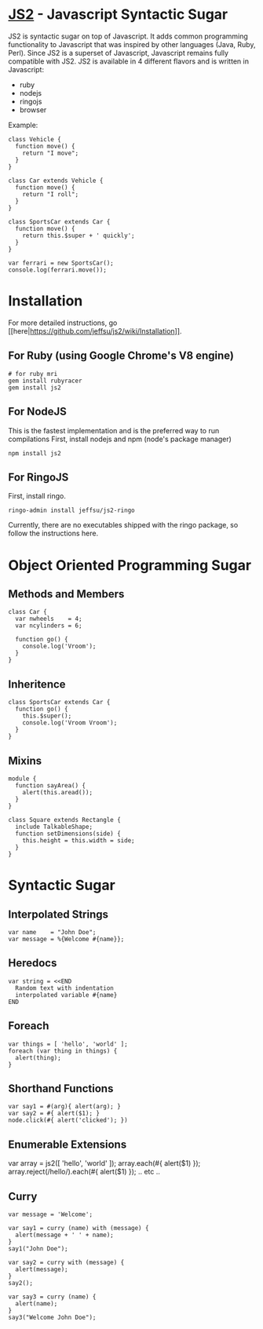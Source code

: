 [JS2](http://github.com/jeffsu/js2) - Javascript Syntactic Sugar
======================================================================

JS2 is syntactic sugar on top of Javascript.  It adds common programming functionality to Javascript that was 
inspired by other languages (Java, Ruby, Perl).  Since JS2 is a superset of Javascript, Javascript 
remains fully compatible with JS2.  JS2 is available in 4 different flavors and is written in Javascript:

  * ruby
  * nodejs
  * ringojs
  * browser

Example:

    class Vehicle {
      function move() {
        return "I move";
      }
    }

    class Car extends Vehicle {
      function move() {
        return "I roll";
      }
    }

    class SportsCar extends Car {
      function move() {
        return this.$super + ' quickly';
      }
    }

    var ferrari = new SportsCar();
    console.log(ferrari.move());

Installation
============
For more detailed instructions, go [[here|https://github.com/jeffsu/js2/wiki/Installation]].

For Ruby (using Google Chrome's V8 engine)
------------------------------------------
    # for ruby mri
    gem install rubyracer
    gem install js2


For NodeJS
----------
This is the fastest implementation and is the preferred way to run compilations
First, install nodejs and npm (node's package manager)  

    npm install js2

For RingoJS
-----------
First, install ringo.

    ringo-admin install jeffsu/js2-ringo

Currently, there are no executables shipped with the ringo package, so follow the instructions here. 
  

Object Oriented Programming Sugar
=================================

Methods and Members
-------------------
    class Car {
      var nwheels    = 4;
      var ncylinders = 6;
    
      function go() {
        console.log('Vroom');
      }
    }

Inheritence
-----------
    class SportsCar extends Car {
      function go() {
        this.$super(); 
        console.log('Vroom Vroom');
      }
    }

Mixins
------
    module {
      function sayArea() {
        alert(this.aread());
      }
    }
  
    class Square extends Rectangle {
      include TalkableShape;
      function setDimensions(side) {
        this.height = this.width = side;
      }
    }

Syntactic Sugar
===============

Interpolated Strings
--------------------
    var name    = "John Doe";
    var message = %{Welcome #{name}};

Heredocs
--------
    var string = <<END
      Random text with indentation
      interpolated variable #{name}
    END

Foreach
-------
    var things = [ 'hello', 'world' ];
    foreach (var thing in things) {
      alert(thing);
    }

Shorthand Functions
-------------------
    var say1 = #(arg){ alert(arg); }
    var say2 = #{ alert($1); }
    node.click(#{ alert('clicked'); })

Enumerable Extensions
---------------------
   var array = js2([ 'hello', 'world' ]);
   array.each(#{ alert($1) });
   array.reject(/hello/).each(#{ alert($1) });
   .. etc ..

Curry
-----
    var message = 'Welcome';

    var say1 = curry (name) with (message) {
      alert(message + ' ' + name); 
    }
    say1("John Doe");

    var say2 = curry with (message) {
      alert(message); 
    }
    say2();

    var say3 = curry (name) {
      alert(name);
    }
    say3("Welcome John Doe");

